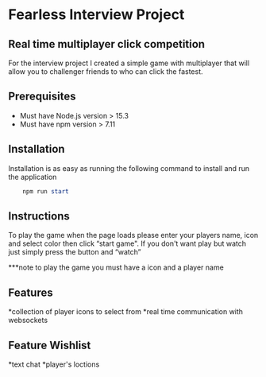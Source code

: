 # Fearless Interview Project

## Real time multiplayer click competition

For the interview project I created a simple game with multiplayer that will allow you to challenger friends to who can click the fastest.

## Prerequisites

* Must have Node.js version > 15.3
* Must have npm version > 7.11

##  Installation

Installation is as easy as running the following command to install and run the application

```powershell
    npm run start
```

## Instructions

To play the game when the page loads please enter your players name, icon and select color then click “start game". If you don't want play but watch just simply press the button and “watch”

***note to play the game you must have a icon and a player name

## Features 

*collection of player icons to select from 
*real time communication with websockets

## Feature Wishlist

*text chat
*player's loctions

